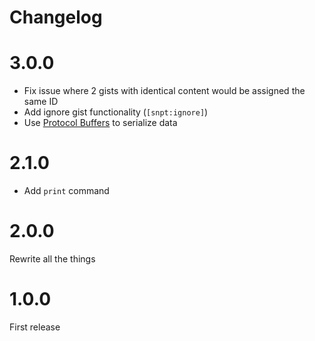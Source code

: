 # Changelog

# 3.0.0

- Fix issue where 2 gists with identical content would be assigned the same ID
- Add ignore gist functionality (`[snpt:ignore]`)
- Use [Protocol Buffers](https://developers.google.com/protocol-buffers/) to serialize data

# 2.1.0

- Add `print` command

# 2.0.0

Rewrite all the things

# 1.0.0

First release
